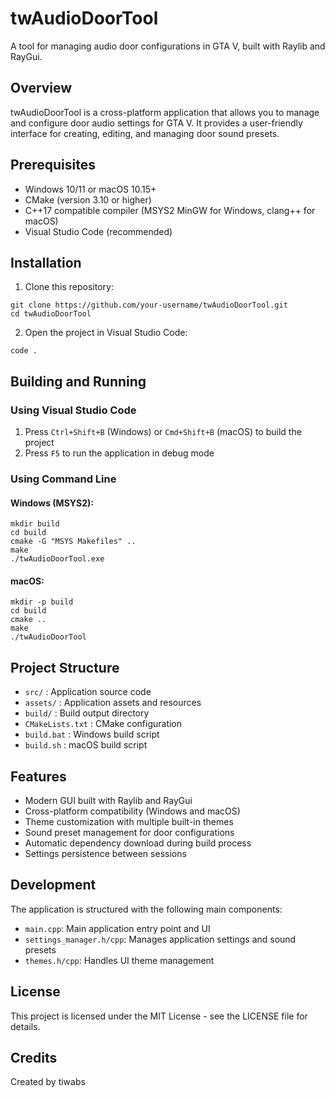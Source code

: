 # twAudioDoorTool

A tool for managing audio door configurations in GTA V, built with Raylib and RayGui.

## Overview

twAudioDoorTool is a cross-platform application that allows you to manage and configure door audio settings for GTA V. It provides a user-friendly interface for creating, editing, and managing door sound presets.

## Prerequisites

- Windows 10/11 or macOS 10.15+
- CMake (version 3.10 or higher)
- C++17 compatible compiler (MSYS2 MinGW for Windows, clang++ for macOS)
- Visual Studio Code (recommended)

## Installation

1. Clone this repository:
```
git clone https://github.com/your-username/twAudioDoorTool.git
cd twAudioDoorTool
```

2. Open the project in Visual Studio Code:
```
code .
```

## Building and Running

### Using Visual Studio Code

1. Press `Ctrl+Shift+B` (Windows) or `Cmd+Shift+B` (macOS) to build the project
2. Press `F5` to run the application in debug mode

### Using Command Line

#### Windows (MSYS2):
```
mkdir build
cd build
cmake -G "MSYS Makefiles" ..
make
./twAudioDoorTool.exe
```

#### macOS:
```
mkdir -p build
cd build
cmake ..
make
./twAudioDoorTool
```

## Project Structure

- `src/` : Application source code
- `assets/` : Application assets and resources
- `build/` : Build output directory
- `CMakeLists.txt` : CMake configuration
- `build.bat` : Windows build script
- `build.sh` : macOS build script

## Features

- Modern GUI built with Raylib and RayGui
- Cross-platform compatibility (Windows and macOS)
- Theme customization with multiple built-in themes
- Sound preset management for door configurations
- Automatic dependency download during build process
- Settings persistence between sessions

## Development

The application is structured with the following main components:

- `main.cpp`: Main application entry point and UI
- `settings_manager.h/cpp`: Manages application settings and sound presets
- `themes.h/cpp`: Handles UI theme management

## License

This project is licensed under the MIT License - see the LICENSE file for details.

## Credits

Created by tiwabs 